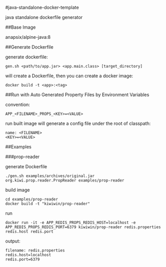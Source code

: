 #java-standalone-docker-template

java standalone dockerfile generator

##Base Image

anapsix/alpine-java:8

##Generate Dockerfile

generate dockerfile:

	gen.sh <path/to/app.jar> <app.main.class> [target_directory]

will create a Dockerfile, then you can create a docker image:

	docker build -t <app>:<tag>	

##Run with Auto Generated Property Files by Environment Variables

convention:

	APP_<FILENAME>_PROPS_<KEY>=<VALUE>
	
run built image will generate a config file under the root of classpath:

	name: <FILENAME>
	<KEY>=<VALUE>

##Examples

###prop-reader

generate Dockerfile

	./gen.sh examples/archives/original.jar org.kiwi.prop.reader.PropReader examples/prop-reader

build image

	cd examples/prop-reader
	docker build -t "kiwiwin/prop-reader"

run
	
	docker run -it -e APP_REDIS_PROPS_REDIS_HOST=localhost -e APP_REDIS_PROPS_REDIS_PORT=6379 kiwiwin/prop-reader redis.properties redis.host redis.port

output:

	filename: redis.properties
	redis.host=localhost
	redis.port=6379	

